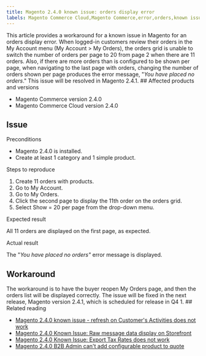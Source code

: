 ```yaml
---
title: Magento 2.4.0 known issue: orders display error
labels: Magento Commerce Cloud,Magento Commerce,error,orders,known issues,2.4.0,display
---
```


This article provides a workaround for a known issue in Magento for an orders display error. When logged-in customers review their orders in the My Account menu (My Account > My Orders), the orders grid is unable to switch the number of orders per page to 20 from page 2 when there are 11 orders. Also, if there are more orders than is configured to be shown per page, when navigating to the last page with orders, changing the number of orders shown per page produces the error message, "_You have placed no orders_." This issue will be resolved in Magento 2.4.1. ## Affected products and versions

* Magento Commerce version 2.4.0
* Magento Commerce Cloud version 2.4.0

## Issue

Preconditions

* Magento 2.4.0 is installed.
* Create at least 1 category and 1 simple product.

Steps to reproduce

1. Create 11 orders with products. 
1. Go to My Account. 
1. Go to My Orders.
1. Click the second page to display the 11th order on the orders grid.
1. Select Show = 20 per page from the drop-down menu. 

Expected result

All 11 orders are displayed on the first page, as expected.

Actual result

The "_You have placed no orders"_ error message is displayed.

## Workaround

The workaround is to have the buyer reopen My Orders page, and then the orders list will be displayed correctly. The issue will be fixed in the next release, Magento version 2.4.1, which is scheduled for release in Q4 1. ## Related reading

* [Magento 2.4.0 known issue - refresh on Customer's Activities does not work](https://support.magento.com/hc/en-us/articles/360046091332)
* [Magento 2.4.0 Known Issue: Raw message data display on Storefront](https://support.magento.com/hc/en-us/articles/360045804332)
* [Magento 2.4.0 Known Issue: Export Tax Rates does not work](https://support.magento.com/hc/en-us/articles/360045850032)
* [Magento 2.4.0 B2B Admin can't add configurable product to quote](https://support.magento.com/hc/en-us/articles/360046801971)
